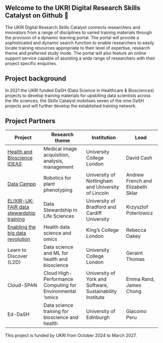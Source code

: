 ## Welcome to the UKRI Digital Research Skills Catalyst on Github 👋

The UKRI Digital Research Skills Catalyst connects researchers and innovators from a range of disciplines to varied training materials through the provision of a dynamic learning portal. The portal will provide a sophisticated and dynamic search function to enable researchers to easily locate training resources appropriate to their level of expertise, research theme and preferred study mode. The portal will also feature an online support service capable of assisting a wide range of researchers with their project specific enquiries.

## Project background

In 2021 the UKRI funded DaSH (Data Science in Healthcare & Biosciences) projects to develop training materials for upskilling data scientists across the life sciences, the Skills Catalyst mobilises seven of the nine DaSH projects and will further develop the established training network. 

## Project Partners

| Project                    | Research theme | Institution | Lead 
| -------------------------- | ---------|  -----------| ----------|
| [Health and Bioscience IDEAS](https://healthbioscienceideas.github.io/)| Medical image acquisition, analysis, management | University College London | David Cash |
| [Data Campp](https://www.nottingham.ac.uk/research/groups/cvl/projects/data-cammp/data-cammp.aspx) | Robotics for plant phenotyping | University of Nottingham and University of Lincoln | Andrew French and Elizabeth Sklar|
| [ELIXIR-UK: FAIR data stewardship training](https://elixiruknode.org/activities/fellowship/) | Data Stewardship in Life Sciences | University of Bradford and Cardiff University | Krzysztof Poterlowicz|
| [Enabling the big data revolution](https://innovationscholars.er.kcl.ac.uk/training/) | Health data science and omics | King’s College London | Rebecca Oakey| 
| Learn to Discover (L2D) | Data science and ML for health and bioscience | University College London | Geraint Thomas |
| Cloud-SPAN | Cloud High-Performance Computing for Environmental ‘omics | University of York and Software, Sustainability Institute | Emma Rand, James Chong 
| Ed-DaSH | Data science training for bioscience and health | University of Edinburgh | Giacomo Peru| 

This project is funded by UKRI from October 2024 to March 2027. 
